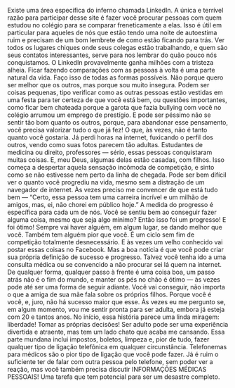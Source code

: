 Existe uma área específica do inferno chamada LinkedIn.
A única e terrível razão para participar desse site é fazer você procurar pessoas com quem estudou no colégio para se comparar freneticamente a elas.
Isso é útil em particular para aqueles de nós que estão tendo uma noite de autoestima ruim e
precisam de um bom lembrete de como estão ficando para trás.
Ver todos os lugares chiques onde seus colegas estão trabalhando, e quem são seus contatos
interessantes, serve para nos lembrar do quão pouco nós conquistamos. O LinkedIn provavelmente
ganha milhões com a tristeza alheia.
Ficar fazendo comparações com as pessoas à volta é uma parte natural da vida. Faço isso de todas as
formas possíveis. Não porque quero ser melhor que os outros, mas porque sou muito insegura.
Podem ser coisas pequenas, tipo verificar como as outras pessoas estão vestidas em uma festa para
ter certeza de que você está bem, ou questões importantes, como ficar bem chateada porque a garota
que fazia bullying com você no colégio arrumou um emprego de prestígio. E pode ser péssimo não se
sentir tão bom quanto os outros, porque, para abandonar esse pensamento, você precisa valorizar tudo
o que já fez! O que, às vezes, não é tanto quanto você gostaria.
Já perdi horas na internet, fuxicando o perfil dos outros, vendo como suas fotos parecem tão
adultas. Estudantes de medicina ou direito, professores — sério, essas pessoas conquistaram muitas
coisas. E, meu Deus, algumas delas estão casadas, com filhos. Isso começa a despertar aquela sensação
incômoda de competição, e sinto como se não estivesse nem perto da linha de chegada.
Pode ser bem difícil ver o quanto você progrediu na vida, mesmo sem a distração de um navegador
de internet. Às vezes preciso me convencer de que está tudo bem — “Certo, essa pessoa tem uma
carreira incrível e um milhão de amigos, mas, ei, não chorei em público hoje.” A medida do progresso
é específica para cada um de nós. Você se sentiu bem ao conseguir fazer alguma coisa, mesmo que seja
algo mínimo? Então isso foi um progresso! E foi ótimo!
Sempre vai haver alguém, em algum lugar, se dando melhor que você. Também tem alguém pior
que você. É um ciclo sem fim de competição totalmente desnecessário. E às vezes um velho conhecido
vai postar essas coisas no Facebook. Mas a boa notícia é que você pode criar sua própria definição de
sucesso e progresso. Talvez você tenha ido a uma consulta médica ou se convencido a não procurar sei
lá quem na internet. De qualquer forma, qualquer passo à frente é uma coisa boa, um passo atrás não é
o fim do mundo, e manter os pés no chão é ótimo — às vezes pode até ser uma forma de seguir adiante. Você vai conseguir, não importa o que a amiga de sua mãe fala sobre os próprios filhos.
Porque você é você, e, juro, não há sucesso maior que esse.
Às vezes eu me pergunto se, em algum momento, vou me sentir pronta para ser adulta, embora já
esteja com 20 e tantos anos. No início, essa história parece uma linda miragem: liberdade! Tomar as
próprias decisões! Ser adulto pode ser uma experiência divertida e atraente, mas tem um lado chato
que acaba me cansando. Essa parte mundana inclui impostos, boletos, limpeza e, pior de tudo, fazer
qualquer tipo de ligação telefônica em qualquer circunstância.
Telefonemas para médicos são o pior tipo de ligação que você pode fazer. Já é ruim o suficiente ter
de falar com outra pessoa pelo telefone, sem poder ver a reação, mas você também precisa discutir
INFORMAÇÕES MÉDICAS PESSOAIS! Uma tarefa que tem potencial para ser um desastre
completo.
